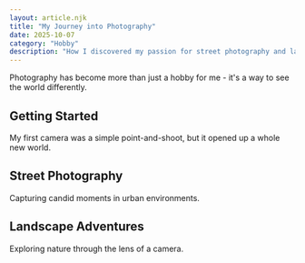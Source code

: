 ```yaml
---
layout: article.njk
title: "My Journey into Photography"
date: 2025-10-07
category: "Hobby"
description: "How I discovered my passion for street photography and landscape shots."
---
```


Photography has become more than just a hobby for me - it's a way to see the world differently.

## Getting Started

My first camera was a simple point-and-shoot, but it opened up a whole new world.

## Street Photography

Capturing candid moments in urban environments.

## Landscape Adventures

Exploring nature through the lens of a camera.